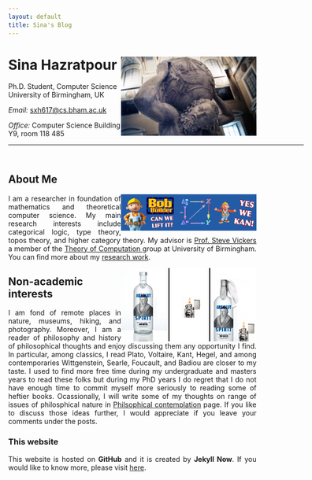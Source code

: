 ```yaml
---
layout: default
title: Sina's Blog
---
```



<!-- {% include image.html url="/images/me2.jpeg" caption="Dhawal Joharapurkar" width=275 align="right" %} -->


# Sina Hazratpour  <a href="/images/atlas.jpg" target="_blank"><img src="images/atlas.jpg" alt="Sina" style="width:275px;" align="right"></a>
Ph.D. Student, Computer Science <br>
University of Birmingham, UK <br>

<!-- <em>Curriculum Vitae: </em><a href="">PDF</a>  <small>(September, 2017)</small> <br> -->
<em>Email: </em><a href="mailto:sxh617@cs.bham.ac.uk">sxh617@cs.bham.ac.uk</a> <br>
<!--|<a href="mailto:blahblah@gmail.com">blahblah@gmail.com</a> <br> -->
<em>Office: </em>Computer Science Building Y9, room 118 485<br>
<!-- <p><a href="http://doodle.com/sina" target="_blank">Meet me!</a> | <a href="http://flask.io/yoUm1" target="_blank">Assign me a task!</a> (please let me know you've added something!)</p> -->
<hr width="600px">

<hr style="height:10pt; visibility:hidden;" />

## About Me
<a href="https://www.cs.bham.ac.uk/people/Sina%20Hazratpour" target="_blank"><img src="images/YesWeKan.png" alt="My Profile" style="width:275px;" align="right"></a>


<p align="justify" style="max-width:600px">
I am a researcher in foundation of mathematics and theoretical computer science. My main research interests include categorical logic, type theory, topos theory, and higher category theory. My advisor is <a href="https://www.cs.bham.ac.uk/~sjv/" target="_blank">Prof. Steve Vickers </a> a member of the <a href="https://www.cs.bham.ac.uk/research/groupings/theory/" target="_blank">Theory of Computation </a> group at University of Birmingham. You can find more about my <a href="/phil-blog" target="_blank">research work</a>. 
</p>

<a href="/peripatetic-thoughts" target="_blank"><img src="images/HegelMarx.png" alt="" style="width:275px;" align="right"></a>


## Non-academic interests
<p align="justify" style="max-width:600px">
I am fond of remote places in nature, museums, hiking, and photography. Moreover, I am a reader of philosophy and history of philosophical thoughts and enjoy discussing them any opportunity I find. In particular, among classics, I read Plato, Voltaire, Kant, Hegel, and among contemporaries Wittgenstein, Searle, Foucault, and Badiou are closer to my taste. I used to find more free time during my undergraduate and masters years to read these folks but during my PhD years I do regret that I do not have enough time to commit myself more seriously to reading some of heftier books. Ocassionally, I will write some of my thoughts on range of issues of philosphical nature in <a href="/phil-blog">Philsophical contemplation</a> page. If you like to discuss those ideas further, I would appreciate if you leave your comments under the posts. 
</p>

### This website
<p align="justify" style="max-width:600px">
This website is hosted on <b>GitHub</b> and it is created by <b>Jekyll Now</b>. If you would like to know more, please visit <a href="/Jekyll">here</a>. 
</p>
	




